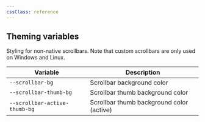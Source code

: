 ```yaml
---
cssClass: reference
---
```


## Theming variables

Styling for non-native scrollbars. Note that custom scrollbars are only used on Windows and Linux.

| Variable                      | Description                               |
| ----------------------------- | ----------------------------------------- |
| `--scrollbar-bg`              | Scrollbar background color                |
| `--scrollbar-thumb-bg`        | Scrollbar thumb background color          |
| `--scrollbar-active-thumb-bg` | Scrollbar thumb background color (active) |
